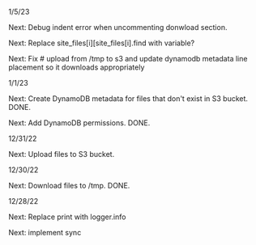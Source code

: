 1/5/23

Next: Debug indent error when uncommenting donwload section.

Next: Replace site_files[i][site_files[i].find with variable? 

Next: Fix # upload from /tmp to s3 and update dynamodb metadata line placement so it downloads 
appropriately


1/1/23

Next: Create DynamoDB metadata for files that don't exist in S3 bucket. DONE. 

Next: Add DynamoDB permissions. DONE. 


12/31/22 

Next: Upload files to S3 bucket. 


12/30/22 

Next: Download files to /tmp. DONE.


12/28/22 

Next: Replace print with logger.info 

Next: implement sync